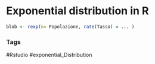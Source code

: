 # Exponential distribution in R

```R
blob <- rexp(n= Popolazione, rate(Tasso) = ... )
```


### Tags
#Rstudio 
#exponential_Distribution 